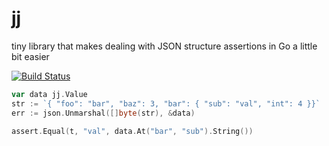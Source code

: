 # jj

tiny library that makes dealing with JSON structure assertions in Go a little bit easier

[![Build Status](https://travis-ci.org/levinalex/jj.svg?branch=master)](https://travis-ci.org/levinalex/jj)


```go
var data jj.Value
str := `{ "foo": "bar", "baz": 3, "bar": { "sub": "val", "int": 4 }}`
err := json.Unmarshal([]byte(str), &data)

assert.Equal(t, "val", data.At("bar", "sub").String())
```

